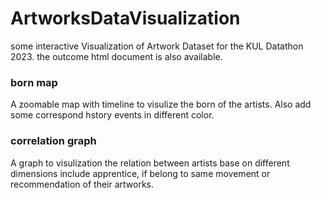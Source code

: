 # ArtworksDataVisualization
some interactive Visualization of Artwork Dataset for the KUL Datathon 2023. the outcome html document is also available.
### born map
A zoomable map with timeline to visulize the born of the artists. Also add some correspond hstory events in different color.
### correlation graph
A graph to visulization the relation between artists base on different dimensions include apprentice, if belong to same movement or recommendation of their artworks.
